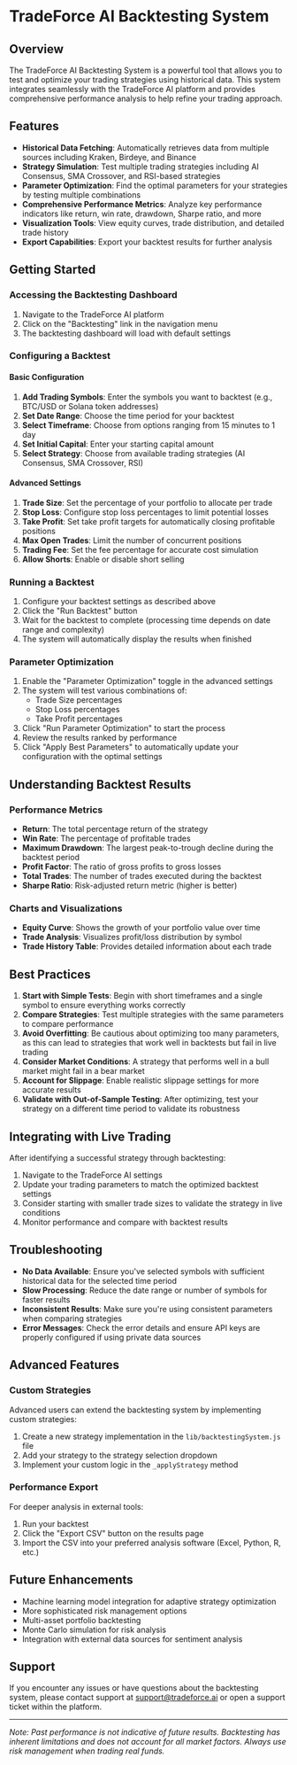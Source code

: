 # TradeForce AI Backtesting System

## Overview

The TradeForce AI Backtesting System is a powerful tool that allows you to test and optimize your trading strategies using historical data. This system integrates seamlessly with the TradeForce AI platform and provides comprehensive performance analysis to help refine your trading approach.

## Features

- **Historical Data Fetching**: Automatically retrieves data from multiple sources including Kraken, Birdeye, and Binance
- **Strategy Simulation**: Test multiple trading strategies including AI Consensus, SMA Crossover, and RSI-based strategies
- **Parameter Optimization**: Find the optimal parameters for your strategies by testing multiple combinations
- **Comprehensive Performance Metrics**: Analyze key performance indicators like return, win rate, drawdown, Sharpe ratio, and more
- **Visualization Tools**: View equity curves, trade distribution, and detailed trade history
- **Export Capabilities**: Export your backtest results for further analysis

## Getting Started

### Accessing the Backtesting Dashboard

1. Navigate to the TradeForce AI platform
2. Click on the "Backtesting" link in the navigation menu
3. The backtesting dashboard will load with default settings

### Configuring a Backtest

#### Basic Configuration

1. **Add Trading Symbols**: Enter the symbols you want to backtest (e.g., BTC/USD or Solana token addresses)
2. **Set Date Range**: Choose the time period for your backtest
3. **Select Timeframe**: Choose from options ranging from 15 minutes to 1 day
4. **Set Initial Capital**: Enter your starting capital amount
5. **Select Strategy**: Choose from available trading strategies (AI Consensus, SMA Crossover, RSI)

#### Advanced Settings

1. **Trade Size**: Set the percentage of your portfolio to allocate per trade
2. **Stop Loss**: Configure stop loss percentages to limit potential losses
3. **Take Profit**: Set take profit targets for automatically closing profitable positions
4. **Max Open Trades**: Limit the number of concurrent positions
5. **Trading Fee**: Set the fee percentage for accurate cost simulation
6. **Allow Shorts**: Enable or disable short selling

### Running a Backtest

1. Configure your backtest settings as described above
2. Click the "Run Backtest" button
3. Wait for the backtest to complete (processing time depends on date range and complexity)
4. The system will automatically display the results when finished

### Parameter Optimization

1. Enable the "Parameter Optimization" toggle in the advanced settings
2. The system will test various combinations of:
   - Trade Size percentages
   - Stop Loss percentages
   - Take Profit percentages
3. Click "Run Parameter Optimization" to start the process
4. Review the results ranked by performance
5. Click "Apply Best Parameters" to automatically update your configuration with the optimal settings

## Understanding Backtest Results

### Performance Metrics

- **Return**: The total percentage return of the strategy
- **Win Rate**: The percentage of profitable trades
- **Maximum Drawdown**: The largest peak-to-trough decline during the backtest period
- **Profit Factor**: The ratio of gross profits to gross losses
- **Total Trades**: The number of trades executed during the backtest
- **Sharpe Ratio**: Risk-adjusted return metric (higher is better)

### Charts and Visualizations

- **Equity Curve**: Shows the growth of your portfolio value over time
- **Trade Analysis**: Visualizes profit/loss distribution by symbol
- **Trade History Table**: Provides detailed information about each trade

## Best Practices

1. **Start with Simple Tests**: Begin with short timeframes and a single symbol to ensure everything works correctly
2. **Compare Strategies**: Test multiple strategies with the same parameters to compare performance
3. **Avoid Overfitting**: Be cautious about optimizing too many parameters, as this can lead to strategies that work well in backtests but fail in live trading
4. **Consider Market Conditions**: A strategy that performs well in a bull market might fail in a bear market
5. **Account for Slippage**: Enable realistic slippage settings for more accurate results
6. **Validate with Out-of-Sample Testing**: After optimizing, test your strategy on a different time period to validate its robustness

## Integrating with Live Trading

After identifying a successful strategy through backtesting:

1. Navigate to the TradeForce AI settings
2. Update your trading parameters to match the optimized backtest settings
3. Consider starting with smaller trade sizes to validate the strategy in live conditions
4. Monitor performance and compare with backtest results

## Troubleshooting

- **No Data Available**: Ensure you've selected symbols with sufficient historical data for the selected time period
- **Slow Processing**: Reduce the date range or number of symbols for faster results
- **Inconsistent Results**: Make sure you're using consistent parameters when comparing strategies
- **Error Messages**: Check the error details and ensure API keys are properly configured if using private data sources

## Advanced Features

### Custom Strategies

Advanced users can extend the backtesting system by implementing custom strategies:

1. Create a new strategy implementation in the `lib/backtestingSystem.js` file
2. Add your strategy to the strategy selection dropdown
3. Implement your custom logic in the `_applyStrategy` method

### Performance Export

For deeper analysis in external tools:

1. Run your backtest
2. Click the "Export CSV" button on the results page
3. Import the CSV into your preferred analysis software (Excel, Python, R, etc.)

## Future Enhancements

- Machine learning model integration for adaptive strategy optimization
- More sophisticated risk management options
- Multi-asset portfolio backtesting
- Monte Carlo simulation for risk analysis
- Integration with external data sources for sentiment analysis

## Support

If you encounter any issues or have questions about the backtesting system, please contact support at support@tradeforce.ai or open a support ticket within the platform.

---

*Note: Past performance is not indicative of future results. Backtesting has inherent limitations and does not account for all market factors. Always use risk management when trading real funds.*
